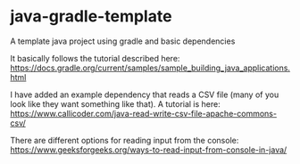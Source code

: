 # java-gradle-template
A template java project using gradle and basic dependencies

It basically follows the tutorial described here: https://docs.gradle.org/current/samples/sample_building_java_applications.html

I have added an example dependency that reads a CSV file (many of you look like they want something like that). A tutorial is here: https://www.callicoder.com/java-read-write-csv-file-apache-commons-csv/

There are different options for reading input from the console: https://www.geeksforgeeks.org/ways-to-read-input-from-console-in-java/



